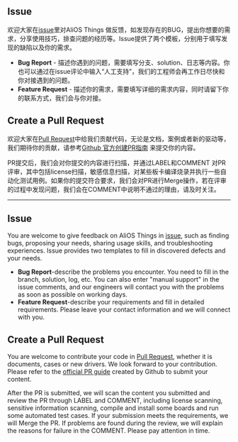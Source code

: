 ## Issue
欢迎大家在[issue](https://github.com/alibaba/AliOS-Things/issues/new/choose)里对AliOS Things 做反馈，如发现存在的BUG，提出你想要的需求，分享使用技巧，排查问题的经历等。Issue提供了两个模板，分别用于填写发现的缺陷以及你的需求。

- **Bug Report** - 描述你遇到的问题，需要填写分支、solution、日志等内容。你也可以通过在issue评论中输入“人工支持”，我们的工程师会再工作日尽快和你对接遇到的问题。
- **Feature Request** - 描述你的需求，需要填写详细的需求内容，同时请留下你的联系方式，我们会与你对接。

## Create a Pull Request
欢迎大家在[Pull Request](https://github.com/alibaba/AliOS-Things/pulls)中给我们贡献代码，无论是文档，案例或者新的驱动等，我们期待你的贡献，请参考[Github 官方创建PR指南](https://help.github.com/articles/creating-a-pull-request/) 来提交你的内容。

PR提交后，我们会对你提交的内容进行扫描，并通过LABEL和COMMENT 对PR评审，其中包括license扫描，敏感信息扫描，对某些板卡编译烧录并执行一些自动化测试用例。如果你的提交符合要求，我们会对PR进行Merge操作，若在评审的过程中发现问题，我们会在COMMENT中说明不通过的理由，请及时关注。

---

## Issue
You are welcome to give feedback on AliOS Things in [issue](https://github.com/alibaba/AliOS-Things/issues/new/choose), such as finding bugs, proposing your needs, sharing usage skills, and troubleshooting experiences. Issue provides two templates to fill in discovered defects and your needs.

- **Bug Report**-describe the problems you encounter. You need to fill in the branch, solution, log, etc. You can also enter "manual support" in the issue comments, and our engineers will contact you with the problems as soon as possible on working days.
- **Feature Request**-describe your requirements and fill in detailed requirements. Please leave your contact information and we will connect with you.

## Create a Pull Request
You are welcome to contribute your code in [Pull Request](https://github.com/alibaba/AliOS-Things/pulls), whether it is documents, cases or new drivers. We look forward to your contribution. Please refer to the [official PR guide](https://help.github.com/articles/creating-a-pull-request/) created by Github to submit your content.

After the PR is submitted, we will scan the content you submitted and review the PR through LABEL and COMMENT, including license scanning, sensitive information scanning, compile and install some boards and run some automated test cases. If your submission meets the requirements, we will Merge the PR. If problems are found during the review, we will explain the reasons for failure in the COMMENT. Please pay attention in time.







